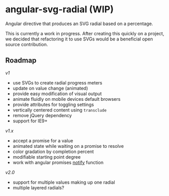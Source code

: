 angular-svg-radial (WIP)
===

Angular directive that produces an SVG radial based on a percentage.

This is currently a work in progress. After creating this quickly on a project, we decided that refactoring it to use SVGs would be a beneficial open source contribution.

Roadmap
---

_v1_

- use SVGs to create radial progress meters
- update on value change (animated)
- provide easy modification of visual output
- animate fluidly on mobile devices default browsers
- provide attributes for toggling settings
- vertically centered content using `transclude`
- remove jQuery dependency
- support for IE9+

_v1.x_

- accept a promise for a value
- animated state while waiting on a promise to resolve
- color gradation by completion percent
- modifiable starting point degree
- work with angular promises [notify](https://docs.angularjs.org/api/ng/service/$q#the-deferred-api) function

_v2.0_

- support for multiple values making up one radial
- multiple layered radials?